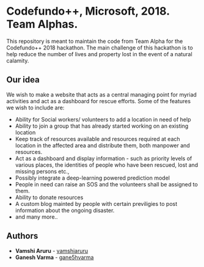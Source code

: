 # Codefundo++, Microsoft, 2018. Team Alphas.
This repository is meant to maintain the code from Team Alpha for the Codefundo++ 2018 hackathon.
The main challenge of this hackathon is to help reduce the number of lives and property lost in the event of a natural calamity. 

## Our idea

We wish to make a website that acts as a central managing point for myriad activities and act as a dashboard for rescue efforts. 
Some of the features we wish to include are:
* Ability for Social workers/ volunteers to add a location in need of help
* Ability to join a group that has already started working on an existing location
* Keep track of resources available and resources required at each location in the affected area and distribute them, both manpower and resources.
* Act as a dashboard and display information - such as priority levels of various places, the identities of people who have been rescued, lost and missing persons etc.,
* Possibly integrate a deep-learning powered prediction model
* People in need can raise an SOS and the volunteers shall be assigned to them.
* Ability to donate resources
* A custom blog mainted by people with certain previligies to post information about the ongoing disaster.
* and many more..

## Authors

* **Vamshi Aruru** - [vamshiaruru](https://github.com/vamshiaruru)
* **Ganesh Varma** - [gane5hvarma](https://github.com/gane5hvarma)
